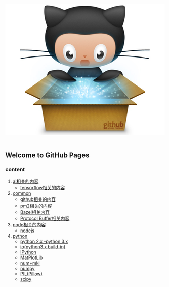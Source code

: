 <div align="center">
  <img src="https://github.com/ZhHong/ZhHong.github.io/blob/master/assets/img/gitopuss_open_box.jpg"><br><br>
</div>

## Welcome to GitHub Pages
### content
1. [ai相关的内容](https://github.com/ZhHong/ZhHong.github.io/tree/master/road/ai)
    * [tensorflow相关的内容](https://github.com/ZhHong/ZhHong.github.io/blob/master/road/ai/tensorflow.md)
2. [common](https://github.com/ZhHong/ZhHong.github.io/tree/master/road/common)
    * [github相关的内容](https://github.com/ZhHong/ZhHong.github.io/blob/master/road/common/github.md)
    * [pm2相关的内容](https://github.com/ZhHong/ZhHong.github.io/blob/master/road/common/pm2.md)
    * [Bazel相关内容](https://github.com/ZhHong/ZhHong.github.io/blob/master/road/common/Bazel.md)
    * [Protocol Buffer相关内容](https://github.com/ZhHong/ZhHong.github.io/blob/master/road/common/protocol_buffer.md)
3. [node相关的内容](https://github.com/ZhHong/ZhHong.github.io/tree/master/road/node)
    * [nodejs](https://github.com/ZhHong/ZhHong.github.io/blob/master/road/node/node.md)
4. [python](https://github.com/ZhHong/ZhHong.github.io/tree/master/road/python)
    * [python 2.x -python 3.x](https://github.com/ZhHong/ZhHong.github.io/blob/master/road/python/python2.x-python3.x.md)
    * [io(python3.x build-in)](https://github.com/ZhHong/ZhHong.github.io/blob/master/road/python/io(python3.x%20build-in).md)
    * [IPython](https://github.com/ZhHong/ZhHong.github.io/blob/master/road/python/IPython.md)
    * [MatPlotLib](https://github.com/ZhHong/ZhHong.github.io/blob/master/road/python/MatPlotLib.md)
    * [num+mkl](https://github.com/ZhHong/ZhHong.github.io/blob/master/road/python/num%2Bmkl.md)
    * [numpy](https://github.com/ZhHong/ZhHong.github.io/blob/master/road/python/numpy.md)
    * [PIL(Pillow)](https://github.com/ZhHong/ZhHong.github.io/blob/master/road/python/PIL(Pillow).md)
    * [scipy]()

<!-- ### 其它
[起点](https://github.com/ZhHong/ZhHong.github.io/blob/master/other/why.md) *20170618* -->

<!-- You can use the [editor on GitHub](https://github.com/ZhHong/ZhHong.github.io/edit/master/README.md) to maintain and preview the content for your website in Markdown files.

Whenever you commit to this repository, GitHub Pages will run [Jekyll](https://jekyllrb.com/) to rebuild the pages in your site, from the content in your Markdown files.

### Markdown

Markdown is a lightweight and easy-to-use syntax for styling your writing. It includes conventions for

```markdown
Syntax highlighted code block

# Header 1
## Header 2
### Header 3

- Bulleted
- List

1. Numbered
2. List

**Bold** and _Italic_ and `Code` text

[Link](url) and ![Image](src)
```

For more details see [GitHub Flavored Markdown](https://guides.github.com/features/mastering-markdown/).

### Jekyll Themes

Your Pages site will use the layout and styles from the Jekyll theme you have selected in your [repository settings](https://github.com/ZhHong/ZhHong.github.io/settings). The name of this theme is saved in the Jekyll `_config.yml` configuration file.

### Support or Contact

Having trouble with Pages? Check out our [documentation](https://help.github.com/categories/github-pages-basics/) or [contact support](https://github.com/contact) and we’ll help you sort it out.
-->
